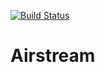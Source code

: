 [![Build Status](https://travis-ci.org/wunderfactory-jetstream/Jetstream.svg?branch=master)](https://travis-ci.org/wunderfactory-jetstream/Jetstream)
# Airstream